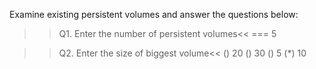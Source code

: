 
Examine existing persistent volumes and answer the questions below:

>>Q1. Enter the number of persistent volumes<<
=== 5

>>Q2. Enter the size of biggest volume<<
() 20
() 30
() 5
(*) 10
